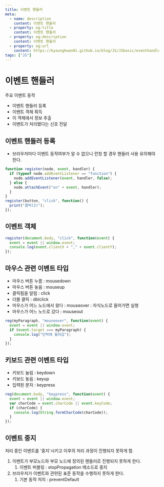 ```yaml
---
title: 이벤트 핸들러
meta:
  - name: description
    content: 이벤트 핸들러
  - property: og:title
    content: 이벤트 핸들러
  - property: og:description
    content: 이벤트 핸들러
  - property: og:url
    content: https://kyounghwan01.github.io/blog/JS/JSbasic/eventhandler/
tags: ["JS"]
---
```


# 이벤트 핸들러

주요 이벤트 동작

- 이벤트 핸들러 등록
- 이벤트 객체 획득
- 이 객체에서 정보 추출
- 이벤트가 처리됐다는 신호 전달

## 이벤트 핸들러 등록

- 브라우저마다 이벤트 동작여부가 알 수 없으니 런칭 할 경우 핸들러 사용 유의해야 한다.

```js
function register(node, event, handler) {
  if (typeof node.addEventListener == "function") {
    node.addEventListener(event, handler, false);
  } else {
    node.attachEvent("on" + event, handler);
  }
}
register(button, "click", function() {
  print("클릭(2)");
});
```

## 이벤트 객체

```js
register(document.body, "click", function(event) {
  event = event || window.event;
  console.log(event.clientX + "," + event.clientY);
});
```

## 마우스 관련 이벤트 타입

- 마우스 버튼 누름 : mousedown
- 마우스 버튼 놓음 : mouseup
- 클릭됨을 알림 : click
- 더블 클릭 : dblclick
- 마우스가 어느 노드에서 왔다 : mouseover : 자식노드로 들어가면 실행
- 마우스가 어느 노드로 갔다 : mouseout

```js
reg(myParagraph, "mouseover", function(event) {
  event = event || window.event;
  if (event.target === myParagraph) {
    console.log("단락에 들어감");
  }
});
```

## 키보드 관련 이벤트 타입

- 키보드 눌림 : keydown
- 키보드 놓음 : keyup
- 입력된 문자 : keypress

```js
reg(document.body, "keypress", function(event) {
  event = event || window.event;
  var charCode = event.charCode || event.keyCode;
  if (charCode) {
    console.log(String.formCharCode(charCode));
  }
});
```

## 이벤트 중지

처리 중인 이벤트를 '중지'시키고 이후의 처리 과정이 진행되지 못하게 함.

1. 이벤트가 부모노드와 부모 노드에 정의된 핸들러로 진행되지 못하게 한다.
   1. 이벤트 버블링 : stopPropagation 메소드로 중지
2. 브라우저가 이벤트와 관련된 표준 동작을 수행하지 못하게 한다.
   1. 기본 동작 저지 : preventDefault

<TagLinks />

<Disqus />
